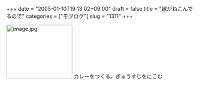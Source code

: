 +++
date = "2005-01-10T19:13:02+09:00"
draft = false
title = "嫁がねこんでるので"
categories = ["モブログ"]
slug = "1311"
+++

<img src="http://ieiriblog.jugem.cc/?image=4103" class="pict" width="176" height="144" alt="image.jpg" />
カレーをつくる。ぎゅうすじをにこむ
